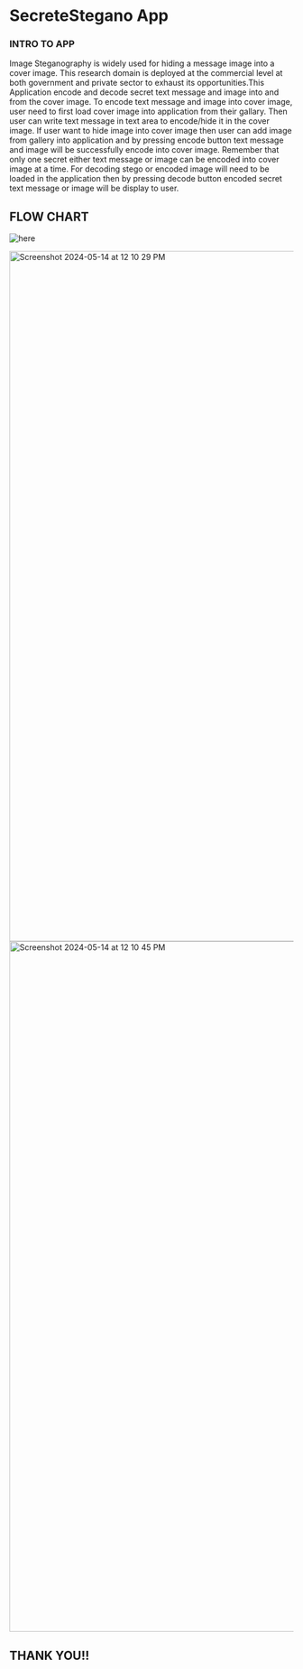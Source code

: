 # SecreteStegano App

### INTRO TO APP
Image Steganography is widely used for hiding a message image into a cover image. This research domain is deployed at the commercial level at both government and private sector to exhaust its opportunities.This Application encode and decode secret text message and image into and from the cover image. To encode text message and image into cover image, user need to first load cover image into application from their gallary. Then user can write text message in text area to encode/hide it in the cover image. If user want to hide image into cover image then user can add image from gallery into application and by pressing encode button text message and image will be successfully encode into cover image. Remember that only one secret either text message or image can be encoded into cover image at a time. For decoding stego or encoded image will need to be loaded in the application then by pressing decode button encoded secret text message or image will be display to user.


## FLOW CHART
![here](https://github.com/lukefire5156/Steganography-App/blob/master/SS/flowchart.png)


<img width="1223" alt="Screenshot 2024-05-14 at 12 10 29 PM" src="https://github.com/Rahultomer126/Image-steganography/assets/76908474/b7967477-5a42-4f11-95c2-cc0fbb52cf07">

<img width="1223" alt="Screenshot 2024-05-14 at 12 10 45 PM" src="https://github.com/Rahultomer126/Image-steganography/assets/76908474/03c35f8a-fe8f-484c-9191-aa9a8ca7351b">


## THANK YOU!!
